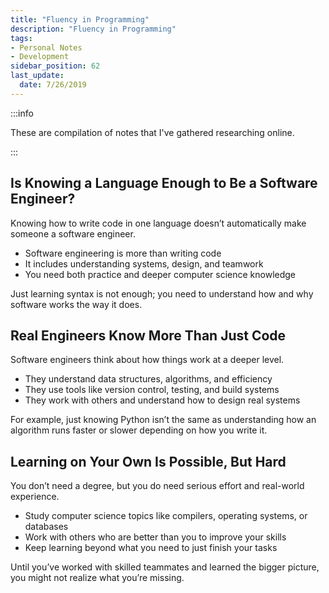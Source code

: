 ```yaml
---
title: "Fluency in Programming"
description: "Fluency in Programming"
tags: 
- Personal Notes
- Development
sidebar_position: 62
last_update:
  date: 7/26/2019
---
```


:::info 

These are compilation of notes that I've gathered researching online.

:::



## Is Knowing a Language Enough to Be a Software Engineer?

Knowing how to write code in one language doesn’t automatically make someone a software engineer.

- Software engineering is more than writing code  
- It includes understanding systems, design, and teamwork  
- You need both practice and deeper computer science knowledge  

Just learning syntax is not enough; you need to understand how and why software works the way it does.

## Real Engineers Know More Than Just Code

Software engineers think about how things work at a deeper level.

- They understand data structures, algorithms, and efficiency  
- They use tools like version control, testing, and build systems  
- They work with others and understand how to design real systems  

For example, just knowing Python isn’t the same as understanding how an algorithm runs faster or slower depending on how you write it.

## Learning on Your Own Is Possible, But Hard

You don’t need a degree, but you do need serious effort and real-world experience.

- Study computer science topics like compilers, operating systems, or databases  
- Work with others who are better than you to improve your skills  
- Keep learning beyond what you need to just finish your tasks  

Until you’ve worked with skilled teammates and learned the bigger picture, you might not realize what you’re missing.
